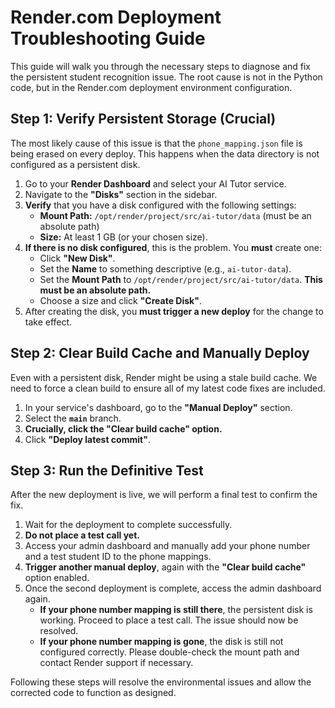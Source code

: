 # Render.com Deployment Troubleshooting Guide

This guide will walk you through the necessary steps to diagnose and fix the persistent student recognition issue. The root cause is not in the Python code, but in the Render.com deployment environment configuration.

## Step 1: Verify Persistent Storage (Crucial)

The most likely cause of this issue is that the `phone_mapping.json` file is being erased on every deploy. This happens when the data directory is not configured as a persistent disk.

1.  Go to your **Render Dashboard** and select your AI Tutor service.
2.  Navigate to the **"Disks"** section in the sidebar.
3.  **Verify** that you have a disk configured with the following settings:
    *   **Mount Path:** `/opt/render/project/src/ai-tutor/data` (must be an absolute path)
    *   **Size:** At least 1 GB (or your chosen size).
4.  **If there is no disk configured**, this is the problem. You **must** create one:
    *   Click **"New Disk"**.
    *   Set the **Name** to something descriptive (e.g., `ai-tutor-data`).
    *   Set the **Mount Path** to `/opt/render/project/src/ai-tutor/data`. **This must be an absolute path.**
    *   Choose a size and click **"Create Disk"**.
5.  After creating the disk, you **must trigger a new deploy** for the change to take effect.

## Step 2: Clear Build Cache and Manually Deploy

Even with a persistent disk, Render might be using a stale build cache. We need to force a clean build to ensure all of my latest code fixes are included.

1.  In your service's dashboard, go to the **"Manual Deploy"** section.
2.  Select the **`main`** branch.
3.  **Crucially, click the "Clear build cache" option.**
4.  Click **"Deploy latest commit"**.

## Step 3: Run the Definitive Test

After the new deployment is live, we will perform a final test to confirm the fix.

1.  Wait for the deployment to complete successfully.
2.  **Do not place a test call yet.**
3.  Access your admin dashboard and manually add your phone number and a test student ID to the phone mappings.
4.  **Trigger another manual deploy**, again with the **"Clear build cache"** option enabled.
5.  Once the second deployment is complete, access the admin dashboard again.
    *   **If your phone number mapping is still there**, the persistent disk is working. Proceed to place a test call. The issue should now be resolved.
    *   **If your phone number mapping is gone**, the disk is still not configured correctly. Please double-check the mount path and contact Render support if necessary.

Following these steps will resolve the environmental issues and allow the corrected code to function as designed.